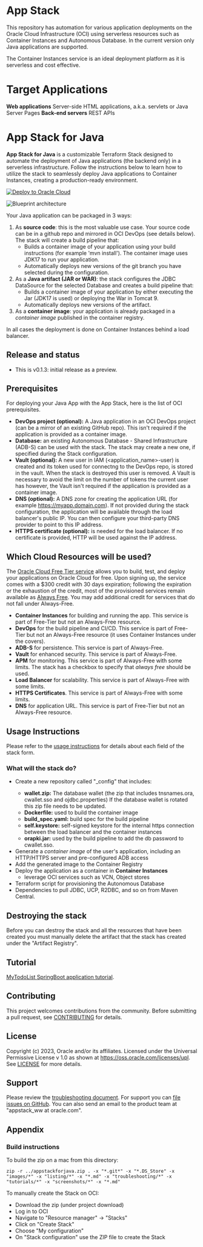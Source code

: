App Stack
=========

This repository has automation for various application deployments on the Oracle Cloud Infrastructure (OCI) using serverless resources such as Container Instances and Autonomous Database. In the current version only Java applications are supported. 

The Container Instances service is an ideal deployment platform as it is serverless and cost effective.
# Target Applications

**Web applications** Server-side HTML applications, a.k.a. servlets or Java Server Pages
**Back-end servers** REST APIs
# App Stack for Java

**App Stack for Java** is a customizable Terraform Stack designed to automate the deployment of Java applications (the backend only) in a serverless infrastructure. Follow the instructions below to learn how to utilize the stack to seamlessly deploy Java applications to Container Instances, creating a production-ready environment.

[![Deploy to Oracle Cloud](https://oci-resourcemanager-plugin.plugins.oci.oraclecloud.com/latest/deploy-to-oracle-cloud.svg)](https://cloud.oracle.com/resourcemanager/stacks/create?zipUrl=https://github.com/oracle-quickstart/appstack/releases/download/v0.1.3/appstackforjava.zip) 

![Blueprint architecture](https://github.com/oracle-quickstart/appstack/blob/main/images/blueprintarchitecture.svg)

Your Java application can be packaged in 3 ways:
1. As **source code**: this is the most valuable use case. Your source code can be in a github repo and mirrored in OCI DevOps (see details below). The stack will create a build pipeline that:
    - Builds a container image of your application using your build instructions (for example 'mvn install'). The container image uses JDK17 to run your application.
    - Automatically deploys new versions of the git branch you have selected during the configuration.
2. As a **Java artifact (JAR or WAR)**: the stack configures the JDBC DataSource for the selected Database and creates a build pipeline that:
    - Builds a container image of your application by either executing the Jar (JDK17 is used) or deploying the War in Tomcat 9.
    - Automatically deploys new versions of the artifact.
3. As a  **container image**: your application is already packaged in a *container image* published in the container registry.

In all cases the deployment is done on Container Instances behind a load balancer.

## Release and status
 - This is v0.1.3: initial release as a preview.

## Prerequisites

For deploying your Java App with the App Stack, here is the list of OCI prerequisites.

- **DevOps project (optional):** A Java application in an OCI DevOps project (can be a mirror of an existing GitHub repo). This isn't required if the application is provided as a container image.
- **Database:** an existing Autonomous Database  - Shared Infrastructure (ADB-S) can be used with the stack. The stack may create a new one, if specified during the Stack configuration. 
- **Vault (optional):** A new user in IAM (<application_name>-user) is created and its token used for connectng to the DevOps repo, is stored in the vault. When the stack is destroyed this user is removed. A Vault is necessary to avoid the limit on the number of tokens the current user has however, the Vault isn't required if the application is provided as a container image.
- **DNS (optional):** A DNS zone for creating the application URL (for example https://myapp.domain.com). If not provided during the stack configuration, the application will be available through the load balancer's public IP. You can then configure your third-party DNS provider to point to this IP address.
- **HTTPS certificate (optional):** is needed for the load balancer. If no certificate is provided, HTTP will be used against the IP address.


## Which Cloud Resources will be used?

The [Oracle Cloud Free Tier service](https://www.oracle.com/cloud/free/) allows you to  build, test, and deploy your applications on Oracle Cloud for free. Upon signing up, the service comes with a $300 credit with 30 days expiration; following the expiration or the exhaustion of the credit, most of the provisioned services remain available  as [Always Free](https://www.oracle.com/cloud/free/#always-free). You may add additional credit for services that do not fall under Always-Free.
- **Container Instances** for building and running  the app. This service is part of Free-Tier but not an Always-Free resource. 
- **DevOps** for the build pipeline and CI/CD. This service is part of Free-Tier but not an Always-Free resource (it uses Container Instances under the covers).
- **ADB-S** for persistence. This service is part of Always-Free. 
- **Vault** for enhanced security. This service is part of Always-Free. 
- **APM** for monitoring. This service is part of Always-Free with some limits. The stack has a checkbox to specify that *always free* should be used.
- **Load Balancer** for scalability.  This service is part of Always-Free with some limits.
- **HTTPS Certificates**. This service is part of Always-Free with some limits. 
- **DNS** for application URL. This service is part of Free-Tier but not an Always-Free resource. 


## Usage Instructions

Please refer to the [usage instructions](./usage_instructions.md) for details about each field of the stack form.

### What will the stack do?

 - Create a new repository called "<application-name>_config" that includes:
   - **wallet.zip:** The database wallet (the zip that includes tnsnames.ora, cwallet.sso and ojdbc.properties) If the database wallet is rotated this zip file needs to be updated.
   - **Dockerfile:** used to build the container image
   - **build_spec.yaml:** build spec for the build pipeline
   - **self.keystore:** self-signed keystore for the internal https connection between the load balancer and the container instances
   - **orapki.jar:** used by the build pipeline to add the db password to cwallet.sso.
 - Generate a *container image* of the user's application, including an HTTP/HTTPS server and pre-configured ADB access
 - Add the generated image to the Container Registry
 - Deploy the application as a container in **Container Instances**
   - leverage OCI services such as VCN, Object stores 
 - Terraform script for provisioning the Autonomous Database
 - Dependencies to pull JDBC, UCP, R2DBC, and so on from Maven  Central. 

## Destroying the stack

Before you can destroy the stack and all the resources that have been created you must manually delete the artifact that the stack has created under the "Artifact Registry".

## Tutorial

[MyTodoList SpringBoot application tutorial](./tutorials/mytodolist/tutorial.md).

## Contributing

This project welcomes contributions from the community. Before submitting a pull
request, see [CONTRIBUTING](./CONTRIBUTING.md) for details.

## License

Copyright (c) 2023, Oracle and/or its affiliates.
Licensed under the Universal Permissive License v 1.0 as shown at https://oss.oracle.com/licenses/upl.
See [LICENSE](./LICENSE) for more details.

## Support

Please review the [troubleshooting document](./troubleshooting/troubleshooting.md).
For support you can [file issues on GitHub](https://github.com/oracle-quickstart/appstack/issues).
You can also send an email to the product team at "appstack_ww at oracle.com".

## Appendix

### Build instructions
To build the zip on a mac from this directory:
```
zip -r ../appstackforjava.zip . -x "*.git*" -x "*.DS_Store" -x "images/*" -x "listing/*" -x "*.md" -x "troubleshooting/*" -x "tutorials/*" -x "screenshots/*" -x "*.md"
```


To manually create the Stack on OCI:
 - Download the zip (under project download)
 - Log in to OCI
 - Navigate to "Resource manager" -> "Stacks"
 - Click on "Create Stack"
 - Choose "My configuration"
 - On "Stack configuration" use the ZIP file to create the Stack

